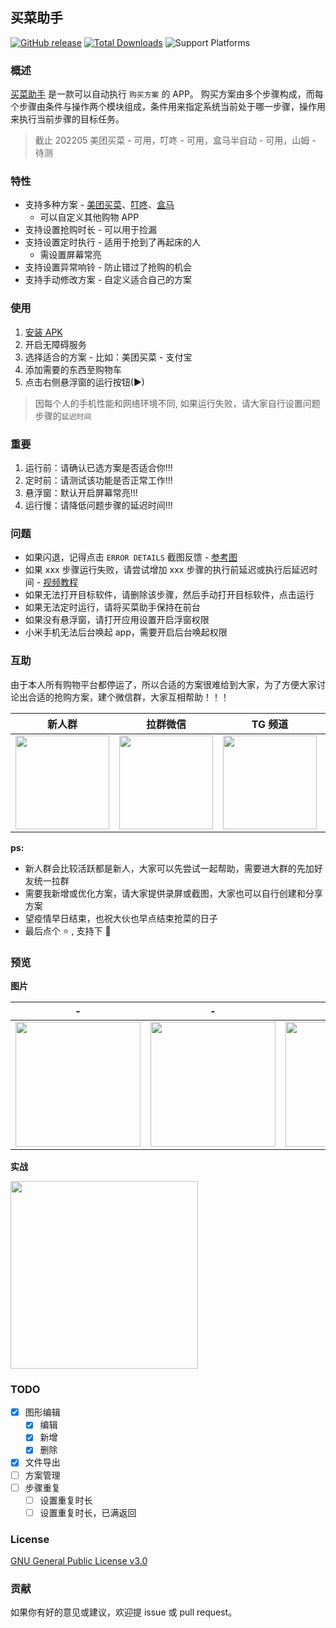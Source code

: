 ## 买菜助手

[![GitHub release](https://img.shields.io/github/v/release/universeindream/MaiCaiAssistant.svg)](https://github.com/universeindream/MaiCaiAssistant/releases) [![Total Downloads](https://img.shields.io/github/downloads/universeindream/MaiCaiAssistant/total.svg)](https://github.com/universeindream/MaiCaiAssistant/releases/download/v2.12.4/app-release.apk) ![Support Platforms](https://img.shields.io/badge/platform-android-blue) 

### 概述

[买菜助手](https://github.com/universeindream/MaiCaiAssistant) 是一款可以自动执行 `购买方案` 的 APP。 购买方案由多个步骤构成，而每个步骤由条件与操作两个模块组成，条件用来指定系统当前处于哪一步骤，操作用来执行当前步骤的目标任务。

> 截止 202205 美团买菜 - 可用，叮咚 - 可用，盒马半自动 - 可用，山姆 - 待测

### 特性

- 支持多种方案 - [美团买菜](https://github.com/universeindream/MaiCaiAssistant/wiki/%E7%BE%8E%E5%9B%A2%E4%B9%B0%E8%8F%9C)、[叮咚](https://github.com/universeindream/MaiCaiAssistant/wiki/%E5%8F%AE%E5%92%9A%E4%B9%B0%E8%8F%9C)、[盒马](https://github.com/universeindream/MaiCaiAssistant/wiki/%E7%9B%92%E9%A9%AC) 
   - 可以自定义其他购物 APP 
- 支持设置抢购时长 - 可以用于捡漏
- 支持设置定时执行 - 适用于抢到了再起床的人
   - 需设置屏幕常亮
- 支持设置异常响铃 - 防止错过了抢购的机会
- 支持手动修改方案 - 自定义适合自己的方案

### 使用

1. [安装 APK](https://github.com/universeindream/MaiCaiAssistant/releases/download/v2.12.4/app-release.apk)
1. 开启无障碍服务
1. 选择适合的方案 - 比如：美团买菜 - 支付宝
2. 添加需要的东西至购物车
3. 点击右侧悬浮窗的运行按钮(▶)

> 因每个人的手机性能和网络环境不同, 如果运行失败，请大家自行设置问题步骤的`延迟时间`

### 重要

1. 运行前：请确认已选方案是否适合你!!!
2. 定时前：请测试该功能是否正常工作!!!
3. 悬浮窗：默认开启屏幕常亮!!!
4. 运行慢：请降低问题步骤的延迟时间!!!

### 问题

- 如果闪退，记得点击 `ERROR DETAILS` 截图反馈 - [参考图](https://user-images.githubusercontent.com/20157750/163066496-df9dafe9-bbbb-4bfd-8acb-1f7254475147.jpg)
- 如果 xxx 步骤运行失败，请尝试增加 xxx 步骤的执行前延迟或执行后延迟时间 - [视频教程](https://user-images.githubusercontent.com/7286154/163680965-a64f13ea-9bd7-4033-9c2e-e8f69e288831.mp4)
- 如果无法打开目标软件，请删除该步骤，然后手动打开目标软件，点击运行
- 如果无法定时运行，请将买菜助手保持在前台
- 如果没有悬浮窗，请打开应用设置开启浮窗权限
- 小米手机无法后台唤起 app，需要开启后台唤起权限

### 互助

由于本人所有购物平台都停运了，所以合适的方案很难给到大家，为了方便大家讨论出合适的抢购方案，建个微信群，大家互相帮助！！！ 

| 新人群 | 拉群微信 | TG 频道 | TG 群 |
| ------------- | ------------- | ------------- | ------------- |
| <img width="150" src="https://user-images.githubusercontent.com/7286154/168752637-6b0fd54c-cb5d-4071-8769-f72b8a7fbd7a.png"> | <img width="150" src="https://user-images.githubusercontent.com/7286154/164888899-16c76894-61c6-4e42-981b-48c0e16752a1.png"> | <img width="150" src="https://user-images.githubusercontent.com/7286154/163721131-3aa6da8d-44ab-48d3-98a5-3ccfc083fae0.png"> |     <img width="150" src="https://user-images.githubusercontent.com/7286154/163738276-3460fdd0-930b-493a-a899-d8aa8a4e03be.png">     |



**ps:**

- 新人群会比较活跃都是新人，大家可以先尝试一起帮助，需要进大群的先加好友统一拉群
- 需要我新增或优化方案，请大家提供录屏或截图，大家也可以自行创建和分享方案
- 望疫情早日结束，也祝大伙也早点结束抢菜的日子
- 最后点个 :star: , 支持下 :ghost:

### 预览

**图片**

| -  | - | - |
| ------------- | ------------- | ------------- |
| <img src="https://user-images.githubusercontent.com/7286154/164913288-7d4f3e8f-49a6-485f-9d41-5532b4bdecd6.png" width="200" >  | <img src="https://user-images.githubusercontent.com/7286154/164913292-799634ec-b5f9-4cd1-8f0c-3c20890c47c1.png" width="200" > | <img src="https://user-images.githubusercontent.com/7286154/164913296-c75fd54b-df3e-44bc-b7a0-c2677d6e4458.png" width="200" > |


**实战**

<img src="https://user-images.githubusercontent.com/7286154/163914983-4d1e7b58-4abe-4d1f-aa9d-af9d38093f32.gif" width="300">

### TODO

- [x] 图形编辑
   - [x] 编辑
   - [x] 新增
   - [x] 删除
- [x] 文件导出
- [ ] 方案管理
- [ ] 步骤重复
   - [ ] 设置重复时长
   - [ ] 设置重复时长，已满返回

### License

[GNU General Public License v3.0](https://github.com/universeindream/MaiCaiAssistant/blob/main/LICENSE)


### 贡献

如果你有好的意见或建议，欢迎提 issue 或 pull request。
